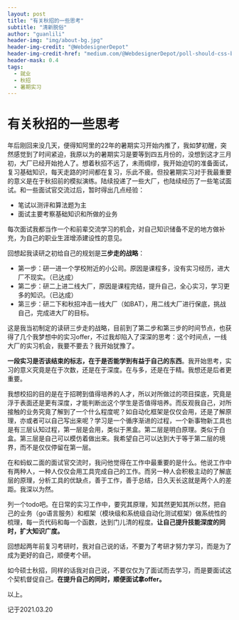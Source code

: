 ```yaml
---
layout: post
title: "有关秋招的一些思考"
subtitle: "清新脱俗"
author: "guanlili"
header-img: "img/about-bg.jpg"
header-img-credit: "@WebdesignerDepot"
header-img-credit-href: "medium.com/@WebdesignerDepot/poll-should-css-become-more-like-a-programming-language-c74eb26a4270"
header-mask: 0.4
tags:
  - 就业
  - 秋招
  - 暑期实习
---
```


# 有关秋招的一些思考

年后刚回来没几天，便得知阿里的22年的暑期实习开始内推了，我如梦初醒，突然感觉到了时间紧迫，我原以为的暑期实习是要等到四五月份的，没想到这才三月初，大厂已经开始抢人了。想着秋招不远了，未雨绸缪，我开始迫切的准备面试，复习基础知识，每天走路的时间都在复习，乐此不疲。但投暑期实习对于我最重要的意义是在于秋招前的模拟演练。陆续投递了一些大厂，也陆续经历了一些笔试面试。和一些面试官交流过后，暂时得出几点经验：

- 笔试以测评和算法题为主
- 面试主要考察基础知识和所做的业务

每次面试我都当作一个和前辈交流学习的机会，对自己知识储备不足的地方做补充，为自己的职业生涯增添建设性的意见。

回想起我读研之初给自己的规划是**三步走的战略**：

- 第一步：研一进一个学校附近的小公司。原因是课程多，没有实习经历，进大厂不现实。（已达成）
- 第二步：研二上进二线大厂，原因是课程完结，提升自己，全心实习，学习更多的知识。（已达成）
- 第三步：研二下和秋招冲击一线大厂（如BAT），用二线大厂进行保底，挑战自己，完成进大厂的目标。

这是我当初制定的读研三步走的战略，目前到了第二步和第三步的时间节点，也获得了几个我梦想中的实习offer，不过我却陷入了深深的思考：这个时间点，一线大厂的实习机会，我要不要去？我开始犹豫了。

**一段实习是否该结束的标志，在于是否能学到有益于自己的东西**。我开始思考，实习的意义究竟是在于次数，还是在于深度。在与多，还是在于精。我想还是后者更重要。

我想校招的目的是在于招聘到值得培养的人才，所以对所做过的项目探底，究竟是浮于表面还是更有深度，才能判断出这个学生是否值得培养。而反观我自己，对所接触的业务究竟了解到了一个什么程度呢？如自动化框架是仅仅会用，还是了解原理，亦或者可以自己写出来呢？学习是一个循序渐进的过程，一个新事物新工具也是有三层认知过程，第一层是会用，类似于黑盒。第二层是明白原理。类似于白盒。第三层是自己可以模仿着做出来。我希望自己可以达到大于等于第二层的境界，而不是仅仅停留在第一层。

在和蚂蚁二面的面试官交流时，我问他觉得在工作中最重要的是什么。他说工作中有两种人，一种人仅仅会用工具完成自己的工作。而另一种人会积极主动的了解底层的原理，分析工具的优缺点，善于工作，善于总结，日久天长这就是两个人的差距。我深以为然。

列一个todo吧。在日常的实习工作中，要究其原理，知其然更知其所以然，把自己的业务（go语言服务）和框架（模块级和系统级自动化测试框架）做系统性的梳理，每一页代码和每一个函数，达到门儿清的程度。**让自己提升技能深度的同时，扩大知识广度。**

回想起两年前复习考研时，我对自己说的话，不要为了考研才努力学习，而是为了成为更好的自己，顺便考个研。

如今硕士秋招，同样的话我对自己说，不要仅仅为了面试而去学习，而是要面试这个契机督促自己。**在提升自己的同时，顺便面试拿offer。**

以上。

记于2021.03.20